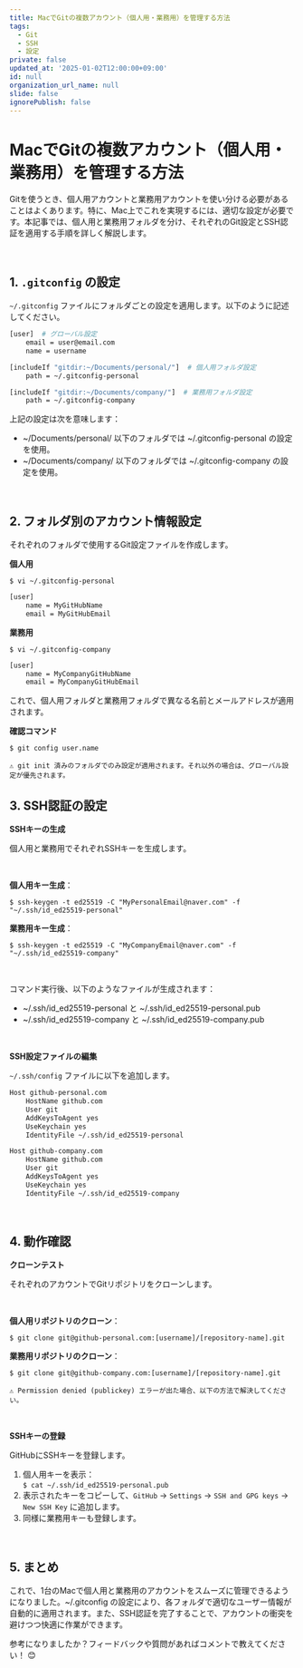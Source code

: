 ```yaml
---
title: MacでGitの複数アカウント（個人用・業務用）を管理する方法
tags:
  - Git
  - SSH
  - 設定
private: false
updated_at: '2025-01-02T12:00:00+09:00'
id: null
organization_url_name: null
slide: false
ignorePublish: false
---
```


# MacでGitの複数アカウント（個人用・業務用）を管理する方法

Gitを使うとき、個人用アカウントと業務用アカウントを使い分ける必要があることはよくあります。特に、Mac上でこれを実現するには、適切な設定が必要です。本記事では、個人用と業務用フォルダを分け、それぞれのGit設定とSSH認証を適用する手順を詳しく解説します。

<br>

## 1. `.gitconfig` の設定

`~/.gitconfig` ファイルにフォルダごとの設定を適用します。以下のように記述してください。

```bash
[user]  # グローバル設定
    email = user@email.com
    name = username

[includeIf "gitdir:~/Documents/personal/"]  # 個人用フォルダ設定
    path = ~/.gitconfig-personal

[includeIf "gitdir:~/Documents/company/"]  # 業務用フォルダ設定
    path = ~/.gitconfig-company
```

上記の設定は次を意味します：

- ~/Documents/personal/ 以下のフォルダでは ~/.gitconfig-personal の設定を使用。
- ~/Documents/company/ 以下のフォルダでは ~/.gitconfig-company の設定を使用。

<br>

## 2. フォルダ別のアカウント情報設定

それぞれのフォルダで使用するGit設定ファイルを作成します。

<b>個人用</b>

`$ vi ~/.gitconfig-personal`

```bash
[user]
    name = MyGitHubName
    email = MyGitHubEmail
```

<b>業務用</b>

`$ vi ~/.gitconfig-company`

```bash
[user]
    name = MyCompanyGitHubName
    email = MyCompanyGitHubEmail
```

これで、個人用フォルダと業務用フォルダで異なる名前とメールアドレスが適用されます。

<b>確認コマンド</b>

`$ git config user.name`

	⚠️ git init 済みのフォルダでのみ設定が適用されます。それ以外の場合は、グローバル設定が優先されます。

## 3. SSH認証の設定

<b>SSHキーの生成</b>

個人用と業務用でそれぞれSSHキーを生成します。

<br>

<b>個人用キー生成</b>：

`$ ssh-keygen -t ed25519 -C "MyPersonalEmail@naver.com" -f "~/.ssh/id_ed25519-personal"`

<b>業務用キー生成</b>：

`$ ssh-keygen -t ed25519 -C "MyCompanyEmail@naver.com" -f "~/.ssh/id_ed25519-company"`

<br>

コマンド実行後、以下のようなファイルが生成されます：

-	~/.ssh/id_ed25519-personal と ~/.ssh/id_ed25519-personal.pub
-	~/.ssh/id_ed25519-company と ~/.ssh/id_ed25519-company.pub

<br>

<b>SSH設定ファイルの編集</b>

`~/.ssh/config` ファイルに以下を追加します。

```bash
Host github-personal.com
    HostName github.com
    User git
    AddKeysToAgent yes
    UseKeychain yes
    IdentityFile ~/.ssh/id_ed25519-personal

Host github-company.com
    HostName github.com
    User git
    AddKeysToAgent yes
    UseKeychain yes
    IdentityFile ~/.ssh/id_ed25519-company
```

<br>

## 4. 動作確認

<b>クローンテスト</b>

それぞれのアカウントでGitリポジトリをクローンします。

<br>

<b>個人用リポジトリのクローン</b>：

`$ git clone git@github-personal.com:[username]/[repository-name].git`

<b>業務用リポジトリのクローン</b>：

`$ git clone git@github-company.com:[username]/[repository-name].git`

	⚠️ Permission denied (publickey) エラーが出た場合、以下の方法で解決してください。

<br>

<b>SSHキーの登録</b>

GitHubにSSHキーを登録します。

1.	個人用キーを表示： <br>
    `$ cat ~/.ssh/id_ed25519-personal.pub`
2.	表示されたキーをコピーして、`GitHub` → `Settings` → `SSH and GPG keys` → `New SSH Key` に追加します。
3.	同様に業務用キーも登録します。

<br>

## 5. まとめ

これで、1台のMacで個人用と業務用のアカウントをスムーズに管理できるようになりました。~/.gitconfig の設定により、各フォルダで適切なユーザー情報が自動的に適用されます。また、SSH認証を完了することで、アカウントの衝突を避けつつ快適に作業ができます。

参考になりましたか？フィードバックや質問があればコメントで教えてください！ 😊